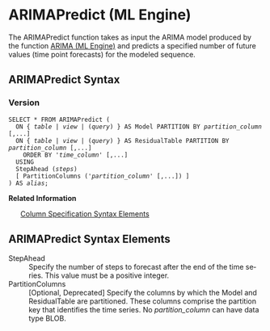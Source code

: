 <html><head></head><body><div class="nested0" aria-labelledby="ariaid-title1" topicindex="1" topicid="cvb1506028734992" id="cvb1506028734992"><h1 class="title topictitle1" id="ariaid-title1">ARIMAPredict (ML Engine)</h1><div class="body conbody">
<p class="p">The ARIMAPredict function takes as input the ARIMA model produced by the function <a href="lla1558463669510.md#zsj1506019075317">ARIMA (ML Engine)</a> and predicts a specified number of future values (time point forecasts) for the modeled sequence.</p></div><div class="topic reference nested1" aria-labelledby="ariaid-title2" topicindex="2" topicid="sws1506028935032" xml:lang="en-us" lang="en-us" id="sws1506028935032">
<h2 class="title topictitle2" id="ariaid-title2">ARIMAPredict Syntax</h2><div class="body refbody"><div class="section" id="sws1506028935032__section_N10099_N10022_N10001">
<h3 class="title sectiontitle">Version <span></span></h3><pre class="pre codeblock" xml:space="preserve"><code>SELECT * FROM ARIMAPredict (
  <span>ON { <var class="keyword varname">table</var> | <var class="keyword varname">view</var> | (<var class="keyword varname">query</var>) }</span> AS Model PARTITION BY <var class="keyword varname">partition_column</var> [,...]
  <span>ON { <var class="keyword varname">table</var> | <var class="keyword varname">view</var> | (<var class="keyword varname">query</var>) }</span> AS ResidualTable PARTITION BY <var class="keyword varname">partition_column</var> [,...]
    ORDER BY '<var class="keyword varname">time_column</var>' [,...]
  USING
  StepAhead (<var class="keyword varname">steps</var>)
  [ PartitionColumns ('<var class="keyword varname">partition_column</var>' [,...]) ]
) AS <var class="keyword varname">alias</var>;</code></pre></div></div><div class="related-links"><div class="linklistheader"><p></p><b>Related Information</b></div>
<ul class="linklist linklist relinfo"><div class="linklistmember"><a href="ndv1557782188375.md">Column Specification Syntax Elements</a></div></ul></div></div><div class="topic reference nested1" aria-labelledby="ariaid-title3" topicindex="3" topicid="fss1506029000715" xml:lang="en-us" lang="en-us" id="fss1506029000715">
<h2 class="title topictitle2" id="ariaid-title3">ARIMAPredict Syntax Elements</h2><div class="body refbody"><div class="section" id="fss1506029000715__section_N10011_N1000E_N10001"><dl class="dl parml"><dt class="dt pt dlterm">StepAhead</dt><dd class="dd pd">Specify the number of steps to forecast after the end of the time series. This value must be a positive integer.</dd><dt class="dt pt dlterm">PartitionColumns</dt><dd class="dd pd"><span>[Optional, Deprecated] </span>Specify the columns by which the Model and ResidualTable are partitioned. These columns comprise the partition key that identifies the time series. No <var class="keyword varname">partition_column</var> can have data type BLOB.</dd></dl></div></div></div></div></body></html>
